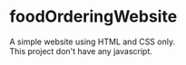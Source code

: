 # foodOrderingWebsite      
A simple website using HTML and CSS only.  
This project don't have any javascript.
